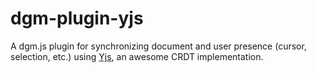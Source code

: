 # dgm-plugin-yjs

A dgm.js plugin for synchronizing document and user presence (cursor, selection, etc.) using [Yjs](https://yjs.dev/), an awesome CRDT implementation.
